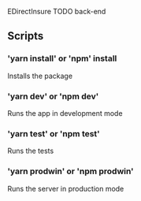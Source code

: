 EDirectInsure TODO back-end

## Scripts

### 'yarn install' or 'npm' install

Installs the package

### 'yarn dev' or 'npm dev'

Runs the app in development mode

### 'yarn test' or 'npm test'

Runs the tests

### 'yarn prodwin' or 'npm prodwin'

Runs the server in production mode